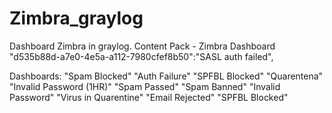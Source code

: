 # Zimbra_graylog
Dashboard Zimbra in graylog.
Content Pack - Zimbra Dashboard
"d535b88d-a7e0-4e5a-a112-7980cfef8b50":"SASL auth failed",

Dashboards:
"Spam Blocked"
"Auth Failure"
"SPFBL Blocked"
"Quarentena"
"Invalid Password (1HR)"
"Spam Passed"
"Spam Banned"
"Invalid Password"
"Virus in Quarentine"
"Email Rejected"
"SPFBL Blocked"

